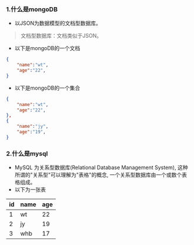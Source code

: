 ### 1.什么是mongoDB
- 以JSON为数据模型的文档型数据库。

> 文档型数据库：文档类似于JSON。

- 以下是mongoDB的一个文档
```json
{
    "name":"wt",
    "age":"22",
}
```
- 以下是mongoDB的一个集合
```json
{
    "name":"wt",
    "age":"22",
},
{
    "name":"jy",
    "age":"19",
}
```
### 2.什么是mysql
- MySQL 为关系型数据库(Relational Database Management System), 这种所谓的"关系型"可以理解为"表格"的概念, 一个关系型数据库由一个或数个表格组成。
- 以下为一张表

| id  | name | age |
| - | - | - |
|1|wt|22|
|2|jy|19|
|3|whb|17|